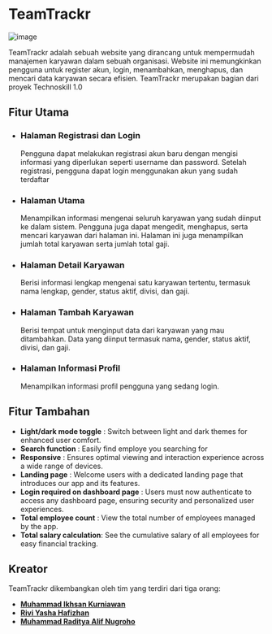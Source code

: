 # **TeamTrackr**
![image](https://github.com/user-attachments/assets/6f57730b-5ca4-4981-be4a-5b91c91f1902)

TeamTrackr adalah sebuah website yang dirancang untuk mempermudah manajemen karyawan dalam sebuah organisasi. Website ini memungkinkan pengguna untuk register akun, login, menambahkan, menghapus, dan mencari data karyawan secara efisien. TeamTrackr merupakan bagian dari proyek Technoskill 1.0

## **Fitur Utama**
* ### **Halaman Registrasi dan Login**
   Pengguna dapat melakukan registrasi akun baru dengan mengisi informasi yang diperlukan seperti username dan password. Setelah registrasi, pengguna dapat login menggunakan akun yang sudah terdaftar

* ### **Halaman Utama**
   Menampilkan informasi mengenai seluruh karyawan yang sudah diinput ke dalam sistem. Pengguna juga dapat mengedit, menghapus, serta mencari karyawan dari halaman ini. Halaman ini juga menampilkan jumlah total karyawan serta jumlah total gaji.

* ### **Halaman Detail Karyawan**
   Berisi informasi lengkap mengenai satu karyawan tertentu, termasuk nama lengkap, gender, status aktif, divisi, dan gaji.

* ### **Halaman Tambah Karyawan**
   Berisi tempat untuk menginput data dari karyawan yang mau ditambahkan. Data yang diinput termasuk nama, gender, status aktif, divisi, dan gaji.

* ### **Halaman Informasi Profil**
   Menampilkan informasi profil pengguna yang sedang login.


## **Fitur Tambahan**

- **Light/dark mode toggle** : Switch between light and dark themes for enhanced user comfort.
- **Search function** : Easily find employe you searching for
- **Responsive** :  Ensures optimal viewing and interaction experience across a wide range of devices.
- **Landing page** : Welcome users with a dedicated landing page that introduces our app and its features.
- **Login required on dashboard page** : Users must now authenticate to access any dashboard page, ensuring security and personalized user experiences.
- **Total employee count** : View the total number of employees managed by the app.
- **Total salary calculation**: See the cumulative salary of all employees for easy financial tracking.


## **Kreator**
TeamTrackr dikembangkan oleh tim yang terdiri dari tiga orang:

* [**Muhammad Ikhsan Kurniawan**](https://github.com/esuuun)
* [**Rivi Yasha Hafizhan**](https://github.com/ssantario)
* [**Muhammad Raditya Alif Nugroho**](https://github.com/dityalif)
